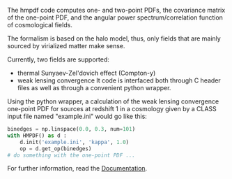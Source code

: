 The hmpdf code computes one- and two-point PDFs,
the covariance matrix of the one-point PDF,
and the angular power spectrum/correlation function of cosmological fields.

The formalism is based on the halo model,
thus, only fields that are mainly sourced by virialized matter make sense.

Currently, two fields are supported:
* thermal Sunyaev-Zel'dovich effect (Compton-y)
* weak lensing convergence
It code is interfaced both through C header files as well as through a convenient python wrapper.


Using the python wrapper, a calculation of the weak lensing convergence one-point PDF
for sources at redshift 1 in a cosmology given by a CLASS input file named "example.ini"
would go like this:
```python
binedges = np.linspace(0.0, 0.3, num=101)
with HMPDF() as d :
    d.init('example.ini', 'kappa', 1.0)
    op = d.get_op(binedges)
# do something with the one-point PDF ...
```

For further information, read the
[Documentation](https://leanderthiele.github.io/hmpdf/html/).
